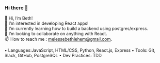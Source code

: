 ### Hi there 👋

<!--
**bethmelmtv/bethmelmtv** is a ✨ _special_ ✨ repository because its `README.md` (this file) appears on your GitHub profile.

Here are some ideas to get you started:

- 🔭 I’m currently working on ...
- 🌱 I’m currently learning ...
- 👯 I’m looking to collaborate on ...
- 🤔 I’m looking for help with ...
- 💬 Ask me about ...
- 📫 How to reach me: ...
- 😄 Pronouns: ...
- ⚡ Fun fact: blue!
-->


👋 Hi, I’m Beth! <br/>
👀 I’m interested in developing React apps!  <br/>
🌱 I’m currently learning how to build a backend using postgres/express. <br/>
💞️ I’m looking to collaborate on anything with React.  <br/>
📫 How to reach me : melessebethlehem@gmail.com.  <br/>


• Languages:JavaScript, HTML/CSS, Python, React.js, Express
• Tools: Git, Slack, GitHub, PostgreSQL
• Dev Practices: TDD
